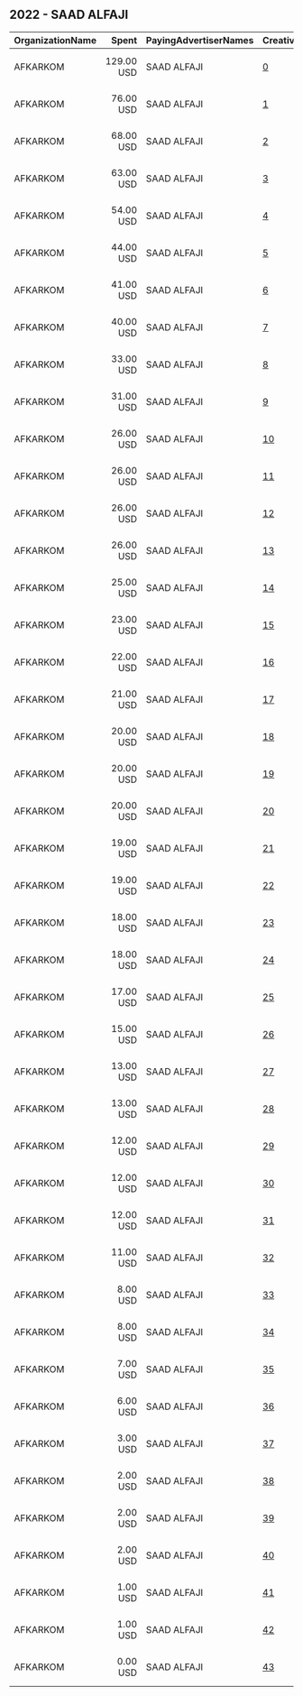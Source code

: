 ## 2022 - SAAD ALFAJI 
|OrganizationName|Spent|PayingAdvertiserNames|CreativeUrls|Impressions|Genders|AgeBrackets|CountryCodes|BillingAddresses|CandidateBallotInformation|
|:---|---:|:---|:---|---:|:---|:---|:---|:---|:---|
|AFKARKOM|129.00 USD|SAAD ALFAJI|[0](https://www.snap.com/political-ads/asset/27512f4e2428cd77293e4c23edd97b96a3cd3d318c0c578487e7e42273a2f773?mediaType=mp4)|34,873|||kuwait|"waha b2 st 8 house 14,Al Waha,00007,KW"|SAAD ALFAJI|
|AFKARKOM|76.00 USD|SAAD ALFAJI|[1](https://www.snap.com/political-ads/asset/27512f4e2428cd77293e4c23edd97b96a3cd3d318c0c578487e7e42273a2f773?mediaType=mp4)|37,493|||kuwait|"waha b2 st 8 house 14,Al Waha,00007,KW"|SAAD ALFAJI|
|AFKARKOM|68.00 USD|SAAD ALFAJI|[2](https://www.snap.com/political-ads/asset/2cca8a6c2d87867a073e1bd6b68b4ae836fff71416f2949d657cff0d42c6a387?mediaType=mp4)|18,408|||kuwait|"waha b2 st 8 house 14,Al Waha,00007,KW"|SAAD ALFAJI|
|AFKARKOM|63.00 USD|SAAD ALFAJI|[3](https://www.snap.com/political-ads/asset/e01ad0f8bb03e0e4f79ab4a08a85c7c8705a21587a64cfcc7e22f7a89ed3955e?mediaType=mp4)|31,677|||kuwait|"waha b2 st 8 house 14,Al Waha,00007,KW"|SAAD ALFAJI|
|AFKARKOM|54.00 USD|SAAD ALFAJI|[4](https://www.snap.com/political-ads/asset/f356536091612127cbb526d2d75e27c5dd398ad2cb209fccd5c9d90666e426e2?mediaType=mp4)|13,187|||kuwait|"waha b2 st 8 house 14,Al Waha,00007,KW"|SAAD ALFAJI|
|AFKARKOM|44.00 USD|SAAD ALFAJI|[5](https://www.snap.com/political-ads/asset/0e759568a2b254b50c2f68319ae4949790884c9a42870a217fb5d97b0eb28cfa?mediaType=mp4)|11,470|||kuwait|"waha b2 st 8 house 14,Al Waha,00007,KW"|SAAD ALFAJI|
|AFKARKOM|41.00 USD|SAAD ALFAJI|[6](https://www.snap.com/political-ads/asset/2cca8a6c2d87867a073e1bd6b68b4ae836fff71416f2949d657cff0d42c6a387?mediaType=mp4)|11,835|||kuwait|"waha b2 st 8 house 14,Al Waha,00007,KW"|SAAD ALFAJI|
|AFKARKOM|40.00 USD|SAAD ALFAJI|[7](https://www.snap.com/political-ads/asset/8f442eef992296b228c4fa2cf21530a494d4a09e5475e2f50e3a8ee976754ecd?mediaType=jpg)|22,458|||kuwait|"waha b2 st 8 house 14,Al Waha,00007,KW"|SAAD ALFAJI|
|AFKARKOM|33.00 USD|SAAD ALFAJI|[8](https://www.snap.com/political-ads/asset/8f442eef992296b228c4fa2cf21530a494d4a09e5475e2f50e3a8ee976754ecd?mediaType=jpg)|15,188|||kuwait|"waha b2 st 8 house 14,Al Waha,00007,KW"|SAAD ALFAJI|
|AFKARKOM|31.00 USD|SAAD ALFAJI|[9](https://www.snap.com/political-ads/asset/27512f4e2428cd77293e4c23edd97b96a3cd3d318c0c578487e7e42273a2f773?mediaType=mp4)|11,846|||kuwait|"waha b2 st 8 house 14,Al Waha,00007,KW"|SAAD ALFAJI|
|AFKARKOM|26.00 USD|SAAD ALFAJI|[10](https://www.snap.com/political-ads/asset/8f442eef992296b228c4fa2cf21530a494d4a09e5475e2f50e3a8ee976754ecd?mediaType=jpg)|15,156|||kuwait|"waha b2 st 8 house 14,Al Waha,00007,KW"|SAAD ALFAJI|
|AFKARKOM|26.00 USD|SAAD ALFAJI|[11](https://www.snap.com/political-ads/asset/c852af631b4bc12317a375dbfabfec40282fff30ef91278eb67f6e59d59ac4c3?mediaType=mp4)|13,179|||kuwait|"waha b2 st 8 house 14,Al Waha,00007,KW"|SAAD ALFAJI|
|AFKARKOM|26.00 USD|SAAD ALFAJI|[12](https://www.snap.com/political-ads/asset/2cca8a6c2d87867a073e1bd6b68b4ae836fff71416f2949d657cff0d42c6a387?mediaType=mp4)|12,681|||kuwait|"waha b2 st 8 house 14,Al Waha,00007,KW"|SAAD ALFAJI|
|AFKARKOM|26.00 USD|SAAD ALFAJI|[13](https://www.snap.com/political-ads/asset/84cbfa1d93f59d1f30399f3560a8da2dd30e51a3f9c71629fa82d55a081eae33?mediaType=mp4)|6,907|||kuwait|"waha b2 st 8 house 14,Al Waha,00007,KW"|SAAD ALFAJI|
|AFKARKOM|25.00 USD|SAAD ALFAJI|[14](https://www.snap.com/political-ads/asset/84cbfa1d93f59d1f30399f3560a8da2dd30e51a3f9c71629fa82d55a081eae33?mediaType=mp4)|8,494|||kuwait|"waha b2 st 8 house 14,Al Waha,00007,KW"|SAAD ALFAJI|
|AFKARKOM|23.00 USD|SAAD ALFAJI|[15](https://www.snap.com/political-ads/asset/20178c012c0cba9c29636d872d2c6aa02cdc4c0cf7b4372fb8ceade33d7ed5b8?mediaType=jpeg)|7,217|||kuwait|"waha b2 st 8 house 14,Al Waha,00007,KW"|SAAD ALFAJI|
|AFKARKOM|22.00 USD|SAAD ALFAJI|[16](https://www.snap.com/political-ads/asset/25ee379b8e13e249df5f1ebffcab67b067645ed36e76211ea24a40a177c2dcff?mediaType=jpg)|12,907|||kuwait|"waha b2 st 8 house 14,Al Waha,00007,KW"|SAAD ALFAJI|
|AFKARKOM|21.00 USD|SAAD ALFAJI|[17](https://www.snap.com/political-ads/asset/e01ad0f8bb03e0e4f79ab4a08a85c7c8705a21587a64cfcc7e22f7a89ed3955e?mediaType=mp4)|10,617|||kuwait|"waha b2 st 8 house 14,Al Waha,00007,KW"|SAAD ALFAJI|
|AFKARKOM|20.00 USD|SAAD ALFAJI|[18](https://www.snap.com/political-ads/asset/f356536091612127cbb526d2d75e27c5dd398ad2cb209fccd5c9d90666e426e2?mediaType=mp4)|4,198|||kuwait|"waha b2 st 8 house 14,Al Waha,00007,KW"|SAAD ALFAJI|
|AFKARKOM|20.00 USD|SAAD ALFAJI|[19](https://www.snap.com/political-ads/asset/0e759568a2b254b50c2f68319ae4949790884c9a42870a217fb5d97b0eb28cfa?mediaType=mp4)|5,235|||kuwait|"waha b2 st 8 house 14,Al Waha,00007,KW"|SAAD ALFAJI|
|AFKARKOM|20.00 USD|SAAD ALFAJI|[20](https://www.snap.com/political-ads/asset/6fb641eb0e76ad2621d7821d1568f17b5ee120c9d05c3844303b6f6f96c988da?mediaType=mp4)|9,482|||kuwait|"waha b2 st 8 house 14,Al Waha,00007,KW"|SAAD ALFAJI|
|AFKARKOM|19.00 USD|SAAD ALFAJI|[21](https://www.snap.com/political-ads/asset/b0d0c4fd7b892d127cfea831162ef29fd924d3c66136f12ff3525e2725c45a3e?mediaType=jpeg)|12,281|||kuwait|"waha b2 st 8 house 14,Al Waha,00007,KW"|SAAD ALFAJI|
|AFKARKOM|19.00 USD|SAAD ALFAJI|[22](https://www.snap.com/political-ads/asset/a4e1c2edd361b081d3ca82197b53b985d7c3c9a3d7f0a7f9ee5841e0e14d325c?mediaType=mp4)|10,201|||kuwait|"waha b2 st 8 house 14,Al Waha,00007,KW"|SAAD ALFAJI|
|AFKARKOM|18.00 USD|SAAD ALFAJI|[23](https://www.snap.com/political-ads/asset/a4e1c2edd361b081d3ca82197b53b985d7c3c9a3d7f0a7f9ee5841e0e14d325c?mediaType=mp4)|4,783|||kuwait|"waha b2 st 8 house 14,Al Waha,00007,KW"|SAAD ALFAJI|
|AFKARKOM|18.00 USD|SAAD ALFAJI|[24](https://www.snap.com/political-ads/asset/103f98bf5a961d1d1876dcc963d480cff3bff7884514a315b0e2ef57062026da?mediaType=mp4)|8,187|||kuwait|"waha b2 st 8 house 14,Al Waha,00007,KW"|SAAD ALFAJI|
|AFKARKOM|17.00 USD|SAAD ALFAJI|[25](https://www.snap.com/political-ads/asset/84cbfa1d93f59d1f30399f3560a8da2dd30e51a3f9c71629fa82d55a081eae33?mediaType=mp4)|7,927|||kuwait|"waha b2 st 8 house 14,Al Waha,00007,KW"|SAAD ALFAJI|
|AFKARKOM|15.00 USD|SAAD ALFAJI|[26](https://www.snap.com/political-ads/asset/0e759568a2b254b50c2f68319ae4949790884c9a42870a217fb5d97b0eb28cfa?mediaType=mp4)|8,206|||kuwait|"waha b2 st 8 house 14,Al Waha,00007,KW"|SAAD ALFAJI|
|AFKARKOM|13.00 USD|SAAD ALFAJI|[27](https://www.snap.com/political-ads/asset/e45a3b0e689c65791c07085f9549c5737cbdc5bc50dcbe382b8155f9960a8ff1?mediaType=mp4)|6,932|||kuwait|"waha b2 st 8 house 14,Al Waha,00007,KW"|SAAD ALFAJI|
|AFKARKOM|13.00 USD|SAAD ALFAJI|[28](https://www.snap.com/political-ads/asset/8f442eef992296b228c4fa2cf21530a494d4a09e5475e2f50e3a8ee976754ecd?mediaType=jpg)|6,001|||kuwait|"waha b2 st 8 house 14,Al Waha,00007,KW"|SAAD ALFAJI|
|AFKARKOM|12.00 USD|SAAD ALFAJI|[29](https://www.snap.com/political-ads/asset/0e4f30191703d1e077a7bc99e59eaf402a0d6d30ceec4e2c7a6aad152b222709?mediaType=mp4)|5,564|||kuwait|"waha b2 st 8 house 14,Al Waha,00007,KW"|SAAD ALFAJI|
|AFKARKOM|12.00 USD|SAAD ALFAJI|[30](https://www.snap.com/political-ads/asset/25ee379b8e13e249df5f1ebffcab67b067645ed36e76211ea24a40a177c2dcff?mediaType=jpg)|6,918|||kuwait|"waha b2 st 8 house 14,Al Waha,00007,KW"|SAAD ALFAJI|
|AFKARKOM|12.00 USD|SAAD ALFAJI|[31](https://www.snap.com/political-ads/asset/a4e1c2edd361b081d3ca82197b53b985d7c3c9a3d7f0a7f9ee5841e0e14d325c?mediaType=mp4)|3,277|||kuwait|"waha b2 st 8 house 14,Al Waha,00007,KW"|SAAD ALFAJI|
|AFKARKOM|11.00 USD|SAAD ALFAJI|[32](https://www.snap.com/political-ads/asset/c526a5c0173c771ed6e33774305da5761829c6960f9dab809d34d87482570ec4?mediaType=mp4)|3,725|||kuwait|"waha b2 st 8 house 14,Al Waha,00007,KW"|SAAD ALFAJI|
|AFKARKOM|8.00 USD|SAAD ALFAJI|[33](https://www.snap.com/political-ads/asset/25ee379b8e13e249df5f1ebffcab67b067645ed36e76211ea24a40a177c2dcff?mediaType=jpg)|5,746|||kuwait|"waha b2 st 8 house 14,Al Waha,00007,KW"|SAAD ALFAJI|
|AFKARKOM|8.00 USD|SAAD ALFAJI|[34](https://www.snap.com/political-ads/asset/7c7c719284633679f35124b76b1f12bef42cc247929d66a521eaf8218e20494e?mediaType=png)|3,843|||kuwait|"waha b2 st 8 house 14,Al Waha,00007,KW"|SAAD ALFAJI|
|AFKARKOM|7.00 USD|SAAD ALFAJI|[35](https://www.snap.com/political-ads/asset/60b8d821ca81260be6925032e9580af3bf8656cb8b9e690ad5e181d5735cb948?mediaType=mp4)|1,713|||kuwait|"waha b2 st 8 house 14,Al Waha,00007,KW"|SAAD ALFAJI|
|AFKARKOM|6.00 USD|SAAD ALFAJI|[36](https://www.snap.com/political-ads/asset/60b8d821ca81260be6925032e9580af3bf8656cb8b9e690ad5e181d5735cb948?mediaType=mp4)|3,046|||kuwait|"waha b2 st 8 house 14,Al Waha,00007,KW"|SAAD ALFAJI|
|AFKARKOM|3.00 USD|SAAD ALFAJI|[37](https://www.snap.com/political-ads/asset/44fb5ac085fe38bb78313b31cfbc5c9e417bc1fd371f0e66590ef6f496d0b8a6?mediaType=mp4)|1,793|||kuwait|"waha b2 st 8 house 14,Al Waha,00007,KW"|SAAD ALFAJI|
|AFKARKOM|2.00 USD|SAAD ALFAJI|[38](https://www.snap.com/political-ads/asset/c526a5c0173c771ed6e33774305da5761829c6960f9dab809d34d87482570ec4?mediaType=mp4)|562|||kuwait|"waha b2 st 8 house 14,Al Waha,00007,KW"|SAAD ALFAJI|
|AFKARKOM|2.00 USD|SAAD ALFAJI|[39](https://www.snap.com/political-ads/asset/27512f4e2428cd77293e4c23edd97b96a3cd3d318c0c578487e7e42273a2f773?mediaType=mp4)|901|||kuwait|"waha b2 st 8 house 14,Al Waha,00007,KW"|SAAD ALFAJI|
|AFKARKOM|2.00 USD|SAAD ALFAJI|[40](https://www.snap.com/political-ads/asset/40cf7954d00672baef4788f26a8e4244a7fd5b47f03932786d3a91e97e10097e?mediaType=mp4)|1,010|||kuwait|"waha b2 st 8 house 14,Al Waha,00007,KW"|SAAD ALFAJI|
|AFKARKOM|1.00 USD|SAAD ALFAJI|[41](https://www.snap.com/political-ads/asset/1247b2a73f2af98f15501ba644e758adedaab6ccbfbdc5b9448fd24a38dfb9d7?mediaType=mp4)|343|||kuwait|"waha b2 st 8 house 14,Al Waha,00007,KW"|SAAD ALFAJI|
|AFKARKOM|1.00 USD|SAAD ALFAJI|[42](https://www.snap.com/political-ads/asset/1247b2a73f2af98f15501ba644e758adedaab6ccbfbdc5b9448fd24a38dfb9d7?mediaType=mp4)|647|||kuwait|"waha b2 st 8 house 14,Al Waha,00007,KW"|SAAD ALFAJI|
|AFKARKOM|0.00 USD|SAAD ALFAJI|[43](https://www.snap.com/political-ads/asset/0e759568a2b254b50c2f68319ae4949790884c9a42870a217fb5d97b0eb28cfa?mediaType=mp4)|385|||kuwait|"waha b2 st 8 house 14,Al Waha,00007,KW"|SAAD ALFAJI|
